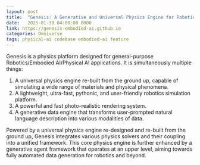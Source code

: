 ```yaml
---
layout: post
title:  "Genesis: A Generative and Universal Physics Engine for Robotics and Beyond"
date:   2025-01-30 04:00:00 0000
link: https://genesis-embodied-ai.github.io
categories: Omniverse
tags: physical-ai codebase embodied-ai feature
---
```


Genesis is a physics platform designed for general-purpose Robotics/Embodied AI/Physical AI applications. It is simultaneously multiple things:

1. A universal physics engine re-built from the ground up, capable of simulating a wide range of materials and physical phenomena.
2. A lightweight, ultra-fast, pythonic, and user-friendly robotics simulation platform.
3. A powerful and fast photo-realistic rendering system.
4. A generative data engine that transforms user-prompted natural language description into various modalities of data.

Powered by a universal physics engine re-designed and re-built from the ground up, Genesis integrates various physics solvers and their coupling into a unified framework. This core physics engine is further enhanced by a generative agent framework that operates at an upper level, aiming towards fully automated data generation for robotics and beyond.